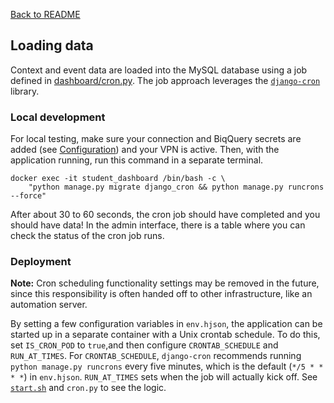 [Back to README](../README.md)

## Loading data

Context and event data are loaded into the MySQL database using a job defined in [dashboard/cron.py](../dashboard/cron.py).
The job approach leverages the [`django-cron`](https://django-cron.readthedocs.io/en/latest/) library.

### Local development

For local testing, make sure your connection and BiqQuery secrets are added (see [Configuration](configuration.md)) and
your VPN is active. Then, with the application running, run this command in a separate terminal.
```
docker exec -it student_dashboard /bin/bash -c \
    "python manage.py migrate django_cron && python manage.py runcrons --force"
```

After about 30 to 60 seconds, the cron job should have completed and you should have data! In the admin interface, there is a table where you can check the status of the cron job runs.

### Deployment

**Note:** Cron scheduling functionality settings may be removed in the future,
since this responsibility is often handed off to other infrastructure, like an automation server.

By setting a few configuration variables in `env.hjson`,
the application can be started up in a separate container with a Unix crontab schedule.
To do this, set `IS_CRON_POD` to `true`,and then configure `CRONTAB_SCHEDULE` and `RUN_AT_TIMES`.
For `CRONTAB_SCHEDULE`, `django-cron` recommends running `python manage.py runcrons` every five minutes,
which is the default (`*/5 * * * *`) in `env.hjson`.
`RUN_AT_TIMES` sets when the job will actually kick off.
See [`start.sh`](../start.sh) and `cron.py` to see the logic.
